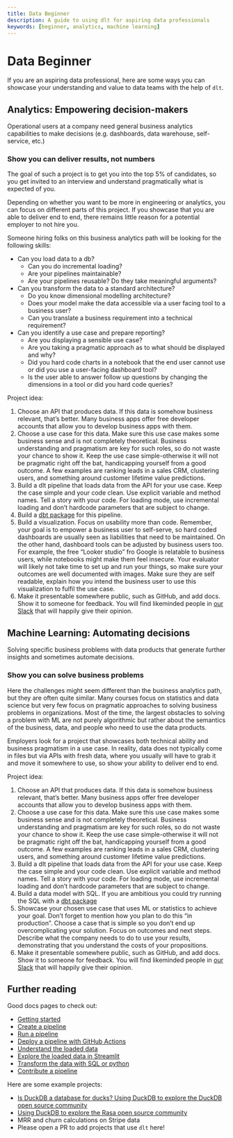 ```yaml
---
title: Data Beginner
description: A guide to using dlt for aspiring data professionals
keywords: [beginner, analytics, machine learning]
---
```


# Data Beginner

If you are an aspiring data professional, here are some ways you can showcase your understanding and value to data teams with the help of `dlt`.

## Analytics: Empowering decision-makers

Operational users at a company need general business analytics capabilities to make decisions (e.g. dashboards, data warehouse, self-service, etc.)

### Show you can deliver results, not numbers

The goal of such a project is to get you into the top 5% of candidates, so you get invited to an interview and understand pragmatically what is expected of you.

Depending on whether you want to be more in engineering or analytics, you can focus on different parts of this project. If you showcase that you are able to deliver end to end, there remains little reason for a potential employer to not hire you.

Someone hiring folks on this business analytics path will be looking for the following skills:
- Can you load data to a db?
    - Can you do incremental loading?
    - Are your pipelines maintainable?
    - Are your pipelines reusable? Do they take meaningful arguments?
- Can you transform the data to a standard architecture?
    - Do you know dimensional modelling architecture?
    - Does your model make the data accessible via a user facing tool to a business user?
    - Can you translate a business requirement into a technical requirement?
- Can you identify a use case and prepare reporting?
    - Are you displaying a sensible use case?
    - Are you taking a pragmatic approach as to what should be displayed and why?
    - Did you hard code charts in a notebook that the end user cannot use or did you use a user-facing dashboard tool?
    - Is the user able to answer follow up questions by changing the dimensions in a tool or did you hard code queries?

Project idea:
1. Choose an API that produces data. If this data is somehow business relevant, that’s better. Many business apps offer free developer accounts that allow you to develop business apps with them.
2. Choose a use case for this data. Make sure this use case makes some business sense and is not completely theoretical. Business understanding and pragmatism are key for such roles, so do not waste your chance to show it. Keep the use case simple-otherwise it will not be pragmatic right off the bat, handicapping yourself from a good outcome. A few examples are ranking leads in a sales CRM, clustering users, and something around customer lifetime value predictions.
3. Build a dlt pipeline that loads data from the API for your use case. Keep the case simple and your code clean. Use explicit variable and method names. Tell a story with your code. For loading mode, use incremental loading and don’t hardcode parameters that are subject to change.
4. Build a [dbt package](../dlt-ecosystem/transformations/dbt.md) for this pipeline.
5. Build a visualization. Focus on usability more than code. Remember, your goal is to empower a business user to self-serve, so hard coded dashboards are usually seen as liabilities that need to be maintained. On the other hand, dashboard tools can be adjusted by business users too. For example, the free “Looker studio” fro Google is relatable to business users, while notebooks might make them feel insecure. Your evaluator will likely not take time to set up and run your things, so make sure your outcomes are well documented with images. Make sure they are self readable, explain how you intend the business user to use this visualization to fulfil the use case.
6. Make it presentable somewhere public, such as GitHub, and add docs. Show it to someone for feedback. You will find likeminded people in [our Slack](https://join.slack.com/t/dlthub-community/shared_invite/zt-1slox199h-HAE7EQoXmstkP_bTqal65g) that will happily give their opinion.

## Machine Learning: Automating decisions

Solving specific business problems with data products that generate further insights and sometimes automate decisions.

### Show you can solve business problems

Here the challenges might seem different than the business analytics path, but they are often quite similar. Many courses focus on statistics and data science but very few focus on pragmatic approaches to solving business problems in organizations. Most of the time, the largest obstacles to solving a problem with ML are not purely algorithmic but rather about the semantics of the business, data, and people who need to use the data products.

Employers look for a project that showcases both technical ability and business pragmatism in a use case. In reality, data does not typically come in files but via APIs with fresh data, where you usually will have to grab it and move it somewhere to use, so show your ability to deliver end to end.

Project idea:
1. Choose an API that produces data. If this data is somehow business relevant, that’s better. Many business apps offer free developer accounts that allow you to develop business apps with them.
2. Choose a use case for this data. Make sure this use case makes some business sense and is not completely theoretical. Business understanding and pragmatism are key for such roles, so do not waste your chance to show it. Keep the use case simple-otherwise it will not be pragmatic right off the bat, handicapping yourself from a good outcome. A few examples are ranking leads in a sales CRM, clustering users, and something around customer lifetime value predictions.
3. Build a dlt pipeline that loads data from the API for your use case. Keep the case simple and your code clean. Use explicit variable and method names. Tell a story with your code. For loading mode, use incremental loading and don’t hardcode parameters that are subject to change.
4. Build a data model with SQL. If you are ambitious you could try running the SQL with a [dbt package](../dlt-ecosystem/transformations/dbt.md)
5. Showcase your chosen use case that uses ML or statistics to achieve your goal. Don’t forget to mention how you plan to do this “in production”. Choose a case that is simple so you don’t end up overcomplicating your solution. Focus on outcomes and next steps. Describe what the company needs to do to use your results, demonstrating that you understand the costs of your propositions.
6. Make it presentable somewhere public, such as GitHub, and add docs. Show it to someone for feedback. You will find likeminded people in [our Slack](https://join.slack.com/t/dlthub-community/shared_invite/zt-1slox199h-HAE7EQoXmstkP_bTqal65g) that will happily give their opinion.

## Further reading

Good docs pages to check out:
- [Getting started](getting-started)
- [Create a pipeline](../walkthroughs/create-a-pipeline)
- [Run a pipeline](../walkthroughs/run-a-pipeline)
- [Deploy a pipeline with GitHub Actions](../walkthroughs/deploy-a-pipeline/deploy-with-github-actions)
- [Understand the loaded data](../dlt-ecosystem/visualizations/understanding-the-tables)
- [Explore the loaded data in Streamlit](../dlt-ecosystem/visualizations/exploring-the-data.md)
- [Transform the data with SQL or python](../dlt-ecosystem/transformations)
- [Contribute a pipeline](https://github.com/dlt-hub/verified-pipelines)

Here are some example projects:
- [Is DuckDB a database for ducks? Using DuckDB to explore the DuckDB open source community](https://colab.research.google.com/drive/1NfSB1DpwbbHX9_t5vlalBTf13utwpMGx?usp=sharing)
- [Using DuckDB to explore the Rasa open source community](https://colab.research.google.com/drive/1c9HrNwRi8H36ScSn47m3rDqwj5O0obMk?usp=sharing)
- MRR and churn calculations on Stripe data
- Please open a PR to add projects that use `dlt` here!
